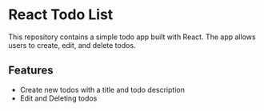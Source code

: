 # React Todo List
This repository contains a simple todo app built with React. The app allows users to create, edit, and delete todos. 

## Features

- Create new todos with a title and todo description
- Edit and Deleting todos